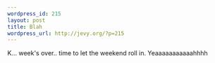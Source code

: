 ```yaml
--- 
wordpress_id: 215
layout: post
title: Blah
wordpress_url: http://jevy.org/?p=215
---
```

K... week's over.. time to let the weekend roll in.  Yeaaaaaaaaaaahhhh

